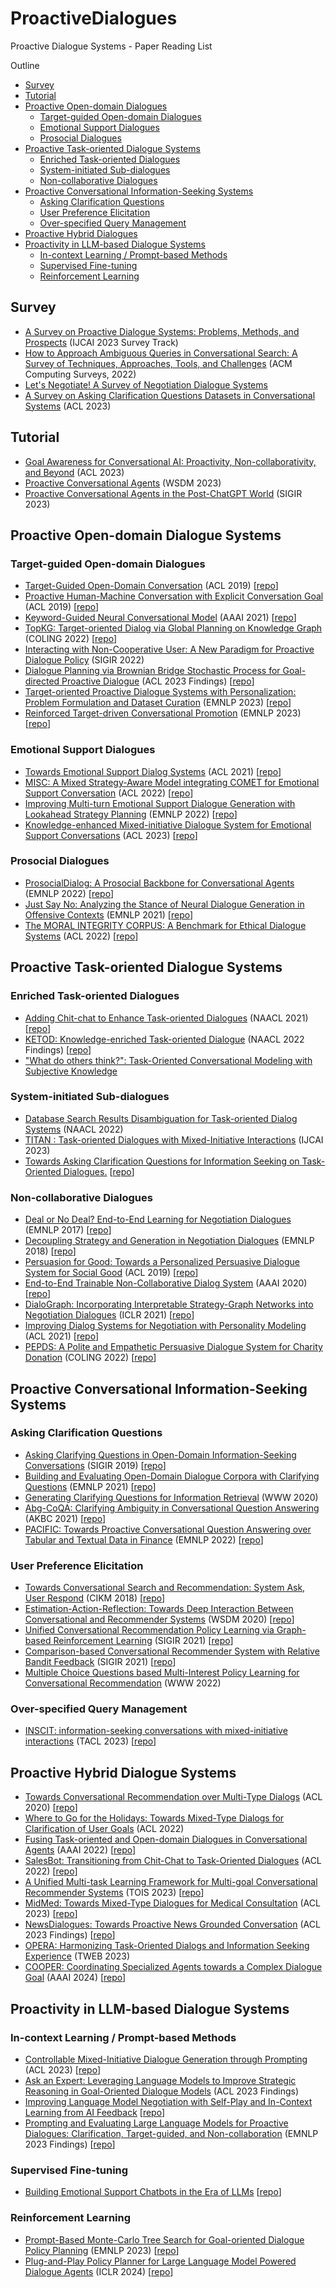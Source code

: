# ProactiveDialogues
Proactive Dialogue Systems - Paper Reading List

Outline
- [Survey](#Survey)
- [Tutorial](#Tutorial)
- [Proactive Open-domain Dialogues](#Proactive-Open-domain-Dialogue-Systems)
  - [Target-guided Open-domain Dialogues](#Target-guided-Open-domain-Dialogues)
  - [Emotional Support Dialogues](#Emotional-Support-Dialogues)
  - [Prosocial Dialogues](#Prosocial-Dialogues)
- [Proactive Task-oriented Dialogue Systems](#Proactive-Task-oriented-Dialogue-Systems)
  - [Enriched Task-oriented Dialogues](#Enriched-Task-oriented-Dialogues)
  - [System-initiated Sub-dialogues](#System-initiated-Sub-dialogues)
  - [Non-collaborative Dialogues](#Non-collaborative-Dialogues)
- [Proactive Conversational Information-Seeking Systems](#Proactive-Conversational-Information-Seeking-Systems)
  - [Asking Clarification Questions](#Asking-Clarification-Questions)
  - [User Preference Elicitation](#User-Preference-Elicitation)
  - [Over-specified Query Management](#Over-specified-Query-Management)
- [Proactive Hybrid Dialogues](#Proactive-Hybrid-Dialogue-Systems)
- [Proactivity in LLM-based Dialogue Systems](#Proactivity-in-LLM-based-Dialogue-Systems)
  - [In-context Learning / Prompt-based Methods](#In-context-Learning-/-Prompt-based-Methods)
  - [Supervised Fine-tuning](#Supervised-Fine-tuning)
  - [Reinforcement Learning](#Reinforcement-learning)


## Survey
- [A Survey on Proactive Dialogue Systems: Problems, Methods, and Prospects](https://doi.org/10.48550/arXiv.2305.02750) (IJCAI 2023 Survey Track)
- [How to Approach Ambiguous Queries in Conversational Search: A Survey of Techniques, Approaches, Tools, and Challenges](https://doi.org/10.1145/3534965) (ACM Computing Surveys, 2022)
- [Let's Negotiate! A Survey of Negotiation Dialogue Systems](https://doi.org/10.48550/arXiv.2212.09072)
- [A Survey on Asking Clarification Questions Datasets in Conversational Systems](https://aclanthology.org/2023.acl-long.152/) (ACL 2023)

## Tutorial
- [Goal Awareness for Conversational AI: Proactivity, Non-collaborativity, and Beyond](https://aclanthology.org/2023.acl-tutorials.1/) (ACL 2023)
- [Proactive Conversational Agents](https://dl.acm.org/doi/10.1145/3539597.3572724) (WSDM 2023)
- [Proactive Conversational Agents in the Post-ChatGPT World](https://dl.acm.org/doi/abs/10.1145/3539618.3594250) (SIGIR 2023)

## Proactive Open-domain Dialogue Systems
### Target-guided Open-domain Dialogues
- [Target-Guided Open-Domain Conversation](https://doi.org/10.18653/v1/p19-1565) (ACL 2019) [[repo](https://github.com/squareRoot3/Target-Guided-Conversation)]
- [Proactive Human-Machine Conversation with Explicit Conversation Goal](https://doi.org/10.18653/v1/p19-1369) (ACL 2019) [[repo](https://ai.baidu.com/broad/introduction?dataset=duconv)]
- [Keyword-Guided Neural Conversational Model](https://arxiv.org/abs/2012.08383) (AAAI 2021) [[repo](https://github.com/zhongpeixiang/CKC)]
- [TopKG: Target-oriented Dialog via Global Planning on Knowledge Graph](https://aclanthology.org/2022.coling-1.62) (COLING 2022) [[repo](https://github.com/yyyyyyzt/topkgchat)]
- [Interacting with Non-Cooperative User: A New Paradigm for Proactive Dialogue Policy](https://doi.org/10.48550/arXiv.2204.07433) (SIGIR 2022)
- [Dialogue Planning via Brownian Bridge Stochastic Process for Goal-directed Proactive Dialogue](https://aclanthology.org/2023.findings-acl.25/) (ACL 2023 Findings) [[repo](https://github.com/iwangjian/Color4Dial)]
- [Target-oriented Proactive Dialogue Systems with Personalization: Problem Formulation and Dataset Curation](https://aclanthology.org/2023.emnlp-main.72/) (EMNLP 2023) [[repo](https://github.com/iwangjian/TopDial)]
- [Reinforced Target-driven Conversational Promotion](https://aclanthology.org/2023.emnlp-main.775/) (EMNLP 2023) [[repo](https://github.com/huyquangdao/RTCP)]

### Emotional Support Dialogues
- [Towards Emotional Support Dialog Systems](https://doi.org/10.18653/v1/2021.acl-long.269) (ACL 2021) [[repo](https://github.com/thu-coai/Emotional-Support-Conversation)]
- [MISC: A Mixed Strategy-Aware Model integrating COMET for Emotional Support Conversation](https://doi.org/10.18653/v1/2022.acl-long.25) (ACL 2022) [[repo](https://github.com/morecry/MISC)]
- [Improving Multi-turn Emotional Support Dialogue Generation with Lookahead Strategy Planning](https://arxiv.org/abs/2210.04242) (EMNLP 2022) [[repo](https://github.com/lwgkzl/MultiESC)]
- [Knowledge-enhanced Mixed-initiative Dialogue System for Emotional Support Conversations](https://doi.org/10.48550/arXiv.2305.10172) (ACL 2023) [[repo](https://github.com/dengyang17/KEMI)]

### Prosocial Dialogues
- [ProsocialDialog: A Prosocial Backbone for Conversational Agents](https://arxiv.org/abs/2205.12688) (EMNLP 2022) [[repo](https://github.com/skywalker023/prosocial-dialog)]
- [Just Say No: Analyzing the Stance of Neural Dialogue Generation in Offensive Contexts](https://arxiv.org/abs/2108.11830) (EMNLP 2021) [[repo](https://github.com/abaheti95/ToxiChat)]
- [The MORAL INTEGRITY CORPUS: A Benchmark for Ethical Dialogue Systems](https://arxiv.org/abs/2204.03021) (ACL 2022) [[repo](https://github.com/SALT-NLP/mic)]

## Proactive Task-oriented Dialogue Systems
### Enriched Task-oriented Dialogues
- [Adding Chit-chat to Enhance Task-oriented Dialogues](https://arxiv.org/abs/2010.12757) (NAACL 2021) [[repo](https://github.com/facebookresearch/accentor)]
- [KETOD: Knowledge-enriched Task-oriented Dialogue](https://arxiv.org/abs/2205.05589) (NAACL 2022 Findings) [[repo](https://github.com/facebookresearch/ketod)]
- ["What do others think?": Task-Oriented Conversational Modeling with Subjective Knowledge](https://arxiv.org/abs/2305.12091)

### System-initiated Sub-dialogues
- [Database Search Results Disambiguation for Task-oriented Dialog Systems](https://arxiv.org/abs/2112.08351) (NAACL 2022)
- [TITAN : Task-oriented Dialogues with Mixed-Initiative Interactions]() (IJCAI 2023)
- [Towards Asking Clarification Questions for Information Seeking on Task-Oriented Dialogues.](https://arxiv.org/abs/2305.13690) [[repo](https://github.com/alexa/dstc11-track5)]

### Non-collaborative Dialogues
- [Deal or No Deal? End-to-End Learning for Negotiation Dialogues](https://aclanthology.org/D17-1259/) (EMNLP 2017) [[repo](https://github.com/facebookresearch/end-to-end-negotiator)]
- [Decoupling Strategy and Generation in Negotiation Dialogues](https://aclanthology.org/D18-1256/) (EMNLP 2018) [[repo](https://stanfordnlp.github.io/cocoa/)]
- [Persuasion for Good: Towards a Personalized Persuasive Dialogue System for Social Good](https://aclanthology.org/P19-1566/) (ACL 2019) [[repo](https://gitlab.com/ucdavisnlp/persuasionforgood)]
- [End-to-End Trainable Non-Collaborative Dialog System](https://arxiv.org/abs/1911.10742) (AAAI 2020) [[repo](https://gitlab.com/ucdavisnlp/antiscam)]
- [DialoGraph: Incorporating Interpretable Strategy-Graph Networks into Negotiation Dialogues](https://arxiv.org/abs/2106.00920) (ICLR 2021) [[repo](https://github.com/rishabhjoshi/DialoGraph_ICLR21)]
- [Improving Dialog Systems for Negotiation with Personality Modeling](https://github.com/princeton-nlp/NegotiationToM) (ACL 2021) [[repo](https://arxiv.org/abs/2010.09954)]
- [PEPDS: A Polite and Empathetic Persuasive Dialogue System for Charity Donation](https://aclanthology.org/2022.coling-1.34/) (COLING 2022) [[repo](https://github.com/Mishrakshitij/PEPDS)]


## Proactive Conversational Information-Seeking Systems
### Asking Clarification Questions
- [Asking Clarifying Questions in Open-Domain Information-Seeking Conversations](https://arxiv.org/abs/1907.06554) (SIGIR 2019) [[repo](https://github.com/aliannejadi/qulac)]
- [Building and Evaluating Open-Domain Dialogue Corpora with Clarifying Questions](https://aclanthology.org/2021.emnlp-main.367/) (EMNLP 2021) [[repo](https://github.com/aliannejadi/ClariQ)]
- [Generating Clarifying Questions for Information Retrieval](https://www.microsoft.com/en-us/research/uploads/prod/2020/01/webconf-2020-camera-zamani-et-al.pdf) (WWW 2020)
- [Abg-CoQA: Clarifying Ambiguity in Conversational Question Answering](https://openreview.net/pdf?id=SlDZ1o8FsJU) (AKBC 2021) [[repo](https://github.com/MeiqiGuo/AKBC2021-Abg-CoQA)]
- [PACIFIC: Towards Proactive Conversational Question Answering over Tabular and Textual Data in Finance](https://aclanthology.org/2022.emnlp-main.469/) (EMNLP 2022) [[repo](https://github.com/dengyang17/PACIFIC/)]

### User Preference Elicitation
- [Towards Conversational Search and Recommendation: System Ask, User Respond](https://dl.acm.org/doi/10.1145/3269206.3271776) (CIKM 2018) [[repo](https://github.com/evison/Conversational)]
- [Estimation-Action-Reflection: Towards Deep Interaction Between Conversational and Recommender Systems](https://dl.acm.org/doi/abs/10.1145/3336191.3371769) (WSDM 2020) [[repo](https://ear-conv-rec.github.io/)]
- [Unified Conversational Recommendation Policy Learning via Graph-based Reinforcement Learning](https://arxiv.org/abs/2105.09710) (SIGIR 2021) [[repo](https://github.com/dengyang17/unicorn)]
- [Comparison-based Conversational Recommender System with Relative Bandit Feedback](https://arxiv.org/abs/2208.09837) (SIGIR 2021) [[repo](https://github.com/fffffarmer/RelativeConUCB)]
- [Multiple Choice Questions based Multi-Interest Policy Learning for Conversational Recommendation](https://arxiv.org/abs/2112.11775) (WWW 2022) 

### Over-specified Query Management
- [INSCIT: information-seeking conversations with mixed-initiative interactions](https://arxiv.org/abs/2207.00746) (TACL 2023) [[repo](https://github.com/ellenmellon/INSCIT)]


## Proactive Hybrid Dialogue Systems
- [Towards Conversational Recommendation over Multi-Type Dialogs](https://aclanthology.org/2020.acl-main.98/) (ACL 2020) [[repo](https://github.com/liuzeming01/durecdial)]
- [Where to Go for the Holidays: Towards Mixed-Type Dialogs for Clarification of User Goals](https://aclanthology.org/2022.acl-long.73/) (ACL 2022)
- [Fusing Task-oriented and Open-domain Dialogues in Conversational Agents](https://arxiv.org/abs/2109.04137) (AAAI 2022) [[repo](https://github.com/tomyoung903/FusedChat)]
- [SalesBot: Transitioning from Chit-Chat to Task-Oriented Dialogues](https://aclanthology.org/2022.acl-long.425/) (ACL 2022) [[repo](https://github.com/miulab/salesbot)]
- [A Unified Multi-task Learning Framework for Multi-goal Conversational Recommender Systems](https://dl.acm.org/doi/10.1145/3570640) (TOIS 2023) [[repo](https://github.com/dengyang17/UniMIND)]
- [MidMed: Towards Mixed-Type Dialogues for Medical Consultation](https://aclanthology.org/2023.acl-long.453/) (ACL 2023) [[repo](https://github.com/xmshi-trio/MidMed)]
- [NewsDialogues: Towards Proactive News Grounded Conversation](https://aclanthology.org/2023.findings-acl.224/) (ACL 2023 Findings) [[repo](https://github.com/SihengLi99/NewsDialogues)]
- [OPERA: Harmonizing Task-Oriented Dialogs and Information Seeking Experience](https://arxiv.org/abs/2206.12449) (TWEB 2023)
- [COOPER: Coordinating Specialized Agents towards a Complex Dialogue Goal](https://arxiv.org/abs/2312.11792) (AAAI 2024) [[repo](https://github.com/YiCheng98/Cooper)]


## Proactivity in LLM-based Dialogue Systems
### In-context Learning / Prompt-based Methods
- [Controllable Mixed-Initiative Dialogue Generation through Prompting](https://aclanthology.org/2023.acl-short.82/) (ACL 2023) [[repo](https://github.com/maxlchen/Controllable-Mixed-Initiative-Dialogue-Generation)]
- [Ask an Expert: Leveraging Language Models to Improve Strategic Reasoning in Goal-Oriented Dialogue Models](https://aclanthology.org/2023.findings-acl.417/) (ACL 2023 Findings)
- [Improving Language Model Negotiation with Self-Play and In-Context Learning from AI Feedback](https://arxiv.org/abs/2305.10142) [[repo](https://github.com/FranxYao/GPT-Bargaining)]
- [Prompting and Evaluating Large Language Models for Proactive Dialogues: Clarification, Target-guided, and Non-collaboration](https://arxiv.org/abs/2305.13626) (EMNLP 2023 Findings) [[repo](https://github.com/dengyang17/LLM-Proactive)]

### Supervised Fine-tuning
- [Building Emotional Support Chatbots in the Era of LLMs](https://arxiv.org/abs/2308.11584) [[repo](https://anonymous.4open.science/r/ExtESC-2761/README.md)]

### Reinforcement Learning
- [Prompt-Based Monte-Carlo Tree Search for Goal-oriented Dialogue Policy Planning](https://aclanthology.org/2023.emnlp-main.439/) (EMNLP 2023) [[repo](https://github.com/jasonyux/GDPZero)]
- [Plug-and-Play Policy Planner for Large Language Model Powered Dialogue Agents](https://arxiv.org/abs/2311.00262) (ICLR 2024) [[repo](https://github.com/dengyang17/PPDPP)]
